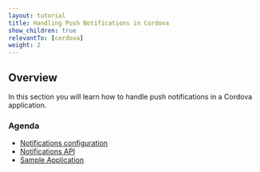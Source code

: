 ```yaml
---
layout: tutorial
title: Handling Push Notifications in Cordova
show_children: true
relevantTo: [cordova]
weight: 2
---
```


## Overview

In this section you will learn how to handle push notifications in a Cordova application.

### Agenda
* [Notifications configuration](#notifications-configuration)
* [Notifications API](#notifications-api)
* [Sample Application](#sample-application)